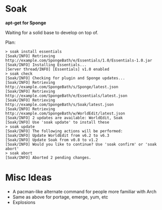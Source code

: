 Soak
====
**apt-get for Sponge**

Waiting for a solid base to develop on top of.

Plan:

```
> soak install essentials
[Soak/INFO] Retrieving http://example.com/SpongeBath/e/Essentials/1.0/Essentials-1.0.jar
[Soak/INFO] Installing Essentials...
[Server thread/INFO] [Essentials] v1.0 enabled
> soak check
[Soak/INFO] Checking for plugin and Sponge updates...
[Soak/INFO] Retrieving http://example.com/SpongeBath/s/Sponge/latest.json
[Soak/INFO] Retrieving http://example.com/SpongeBath/e/Essentials/latest.json
[Soak/INFO] Retrieving http://example.com/SpongeBath/s/Soak/latest.json
[Soak/INFO] Retrieving http://example.com/SpongeBath/w/WorldEdit/latest.json
[Soak/INFO] 2 updates are available: WorldEdit, Soak
[Soak/INFO] Use 'soak update' to install these
> soak update
[Soak/INFO] The following actions will be performed:
[Soak/INFO] Update WorldEdit from v6.2 to v6.3
[Soak/INFO] Update Soak from v0.8 to v1.2
[Soak/INFO] Would you like to continue? Use 'soak confirm' or 'soak abort'
> soak abort
[Soak/INFO] Aborted 2 pending changes.

```

Misc Ideas
===
 - A pacman-like alternate command for people more familiar with Arch
 - Same as above for portage, emerge, yum, etc
 - Explosions
